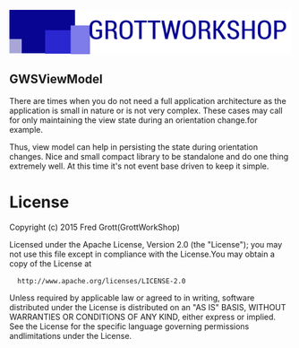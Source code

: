 ![Gws Logo](art/gws_logo_longform_final.png)

GWSViewModel
---

There are times when you do not need a full application architecture as the application is small in
nature or is not very complex. These cases may call for only maintaining the view state during an
orientation change.for example.

Thus, view model can help in persisting the state during orientation changes. Nice and small compact
library to be standalone and do one thing extremely well. At this time it's not event base driven to keep
it simple.




# License
Copyright (c) 2015 Fred Grott(GrottWorkShop)

Licensed under the Apache License, Version 2.0 (the "License"); you may not use this file except
in compliance with the License.You may obtain a copy of the License at

      http://www.apache.org/licenses/LICENSE-2.0

Unless required by applicable law or agreed to in writing, software distributed under the License
is distributed on an "AS IS" BASIS, WITHOUT WARRANTIES OR CONDITIONS OF ANY KIND, either express or implied.
See the License for the specific language governing permissions andlimitations under the License.
